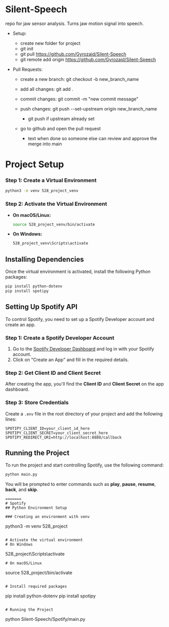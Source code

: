 # Silent-Speech
repo for jaw sensor analysis. Turns jaw motion signal into speech.



- Setup: 
    - create new folder for project
    - git init
    - git pull https://github.com/Gyrozaid/Silent-Speech
    - git remote add origin https://github.com/Gyrozaid/Silent-Speech

- Pull Requests:
    - create a new branch: git checkout -b new_branch_name
    - add all changes: git add .
    - commit changes: git commit -m "new commit message"
    - push changes: git push --set-upstream origin new_branch_name
        - git push if upstream already set

    - go to github and open the pull request
        - text when done so someone else can review and approve the merge into main

# Project Setup

### Step 1: Create a Virtual Environment
```bash
python3 -m venv 528_project_venv
```

### Step 2: Activate the Virtual Environment
- **On macOS/Linux:**
  ```bash
  source 528_project_venv/bin/activate
  ```
- **On Windows:**
  ```bash
  528_project_venv\Scripts\activate
  ```

## Installing Dependencies
Once the virtual environment is activated, install the following Python packages:

```bash
pip install python-dotenv
pip install spotipy
```

## Setting Up Spotify API
To control Spotify, you need to set up a Spotify Developer account and create an app.

### Step 1: Create a Spotify Developer Account
1. Go to the [Spotify Developer Dashboard](https://developer.spotify.com/dashboard/) and log in with your Spotify account.
2. Click on "Create an App" and fill in the required details.

### Step 2: Get Client ID and Client Secret
After creating the app, you'll find the **Client ID** and **Client Secret** on the app dashboard. 

### Step 3: Store Credentials
Create a `.env` file in the root directory of your project and add the following lines:

```plaintext
SPOTIPY_CLIENT_ID=your_client_id_here
SPOTIPY_CLIENT_SECRET=your_client_secret_here
SPOTIPY_REDIRECT_URI=http://localhost:8888/callback
```

## Running the Project
To run the project and start controlling Spotify, use the following command:

```bash
python main.py
```

You will be prompted to enter commands such as **play**, **pause**, **resume**, **back**, and **skip**.
```
=======
# Spotify  
## Python Environment Setup

### Creating an environment with venv
```
python3 -m venv 528_project
```

# Activate the virtual environment
# On Windows
```
528_project\Scripts\activate
```
# On macOS/Linux
```
source 528_project/bin/activate
```

# Install required packages
```
pip install python-dotenv
pip install spotipy
```

# Running the Project

```
python Silent-Speech/Spotify/main.py
```
